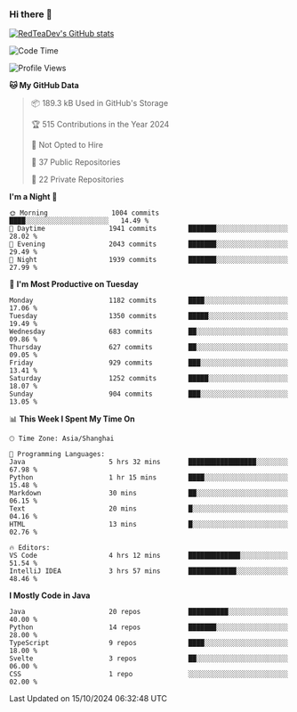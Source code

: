 ### Hi there 👋

<!--
**RedTeaDev/RedTeaDev** is a ✨ _special_ ✨ repository because its `README.md` (this file) appears on your GitHub profile.

Here are some ideas to get you started:

- 🔭 I’m currently working on ...
- 🌱 I’m currently learning ...
- 👯 I’m looking to collaborate on ...
- 🤔 I’m looking for help with ...
- 💬 Ask me about ...
- 📫 How to reach me: ...
- 😄 Pronouns: ...
- ⚡ Fun fact: ...
-->

<!--
[![wakatime](https://wakatime.com/badge/user/6b101ed0-04c0-4490-9283-eb61f2efff96.svg)](https://wakatime.com/@6b101ed0-04c0-4490-9283-eb61f2efff96)
!-->

[![RedTeaDev's GitHub stats](https://github-readme-stats.vercel.app/api?username=RedTeaDev\&include_all_commits=true)](https://github.com/anuraghazra/github-readme-stats)
<!--
[![willianrod's wakatime stats](https://github-readme-stats.vercel.app/api/wakatime?username=RedTeaDev)](https://github.com/anuraghazra/github-readme-stats)
!-->
<!--START_SECTION:waka-->
![Code Time](http://img.shields.io/badge/Code%20Time-2%2C620%20hrs%2034%20mins-blue)

![Profile Views](http://img.shields.io/badge/Profile%20Views-0-blue)

**🐱 My GitHub Data** 

> 📦 189.3 kB Used in GitHub's Storage 
 > 
> 🏆 515 Contributions in the Year 2024
 > 
> 🚫 Not Opted to Hire
 > 
> 📜 37 Public Repositories 
 > 
> 🔑 22 Private Repositories 
 > 
**I'm a Night 🦉** 

```text
🌞 Morning                1004 commits        ████░░░░░░░░░░░░░░░░░░░░░   14.49 % 
🌆 Daytime                1941 commits        ███████░░░░░░░░░░░░░░░░░░   28.02 % 
🌃 Evening                2043 commits        ███████░░░░░░░░░░░░░░░░░░   29.49 % 
🌙 Night                  1939 commits        ███████░░░░░░░░░░░░░░░░░░   27.99 % 
```
📅 **I'm Most Productive on Tuesday** 

```text
Monday                   1182 commits        ████░░░░░░░░░░░░░░░░░░░░░   17.06 % 
Tuesday                  1350 commits        █████░░░░░░░░░░░░░░░░░░░░   19.49 % 
Wednesday                683 commits         ██░░░░░░░░░░░░░░░░░░░░░░░   09.86 % 
Thursday                 627 commits         ██░░░░░░░░░░░░░░░░░░░░░░░   09.05 % 
Friday                   929 commits         ███░░░░░░░░░░░░░░░░░░░░░░   13.41 % 
Saturday                 1252 commits        █████░░░░░░░░░░░░░░░░░░░░   18.07 % 
Sunday                   904 commits         ███░░░░░░░░░░░░░░░░░░░░░░   13.05 % 
```


📊 **This Week I Spent My Time On** 

```text
🕑︎ Time Zone: Asia/Shanghai

💬 Programming Languages: 
Java                     5 hrs 32 mins       █████████████████░░░░░░░░   67.98 % 
Python                   1 hr 15 mins        ████░░░░░░░░░░░░░░░░░░░░░   15.48 % 
Markdown                 30 mins             ██░░░░░░░░░░░░░░░░░░░░░░░   06.15 % 
Text                     20 mins             █░░░░░░░░░░░░░░░░░░░░░░░░   04.16 % 
HTML                     13 mins             █░░░░░░░░░░░░░░░░░░░░░░░░   02.76 % 

🔥 Editors: 
VS Code                  4 hrs 12 mins       █████████████░░░░░░░░░░░░   51.54 % 
IntelliJ IDEA            3 hrs 57 mins       ████████████░░░░░░░░░░░░░   48.46 % 
```

**I Mostly Code in Java** 

```text
Java                     20 repos            ██████████░░░░░░░░░░░░░░░   40.00 % 
Python                   14 repos            ███████░░░░░░░░░░░░░░░░░░   28.00 % 
TypeScript               9 repos             ████░░░░░░░░░░░░░░░░░░░░░   18.00 % 
Svelte                   3 repos             ██░░░░░░░░░░░░░░░░░░░░░░░   06.00 % 
CSS                      1 repo              ░░░░░░░░░░░░░░░░░░░░░░░░░   02.00 % 
```




 Last Updated on 15/10/2024 06:32:48 UTC
<!--END_SECTION:waka-->



